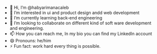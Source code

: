 - 👋 Hi, I’m @habyarimanacaleb
- 👀 I’m interested in ui and product design andd web development
- 🌱 I’m currently learning back-end engineering
- 💞️ I’m looking to collaborate on different kind of soft ware development and engineering.
- 📫 How you can reach me, In my bio you can find my LinkedIn account
- 😄 Pronouns: he/him
- ⚡ Fun fact: work hard every thing is possible.

<!---
habyarimanacaleb/habyarimanacaleb is a ✨ special ✨ repository because its `README.md` (this file) appears on your GitHub profile.
You can click the Preview link to take a look at your changes.
--->
